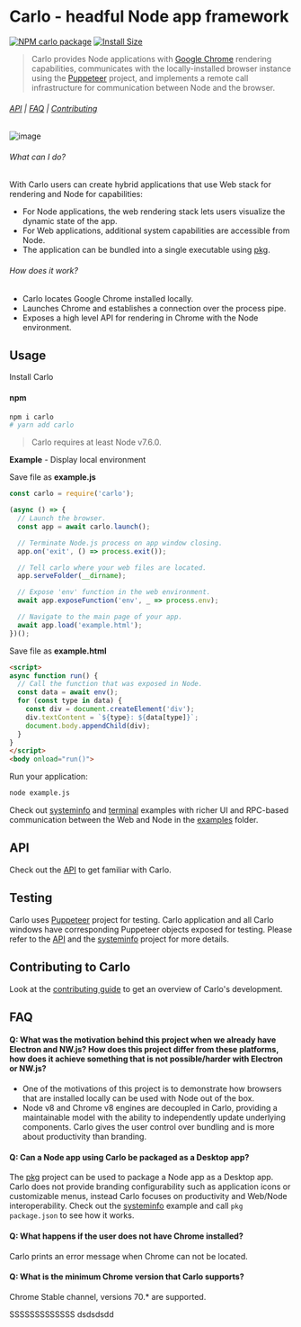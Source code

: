 # Carlo - headful Node app framework

<!-- [START badges] -->
[![NPM carlo package](https://img.shields.io/npm/v/carlo.svg)](https://npmjs.org/package/carlo)
[![Install Size](https://packagephobia.now.sh/badge?p=carlo)](https://packagephobia.now.sh/result?p=carlo)
<!-- [END badges] -->

> Carlo provides Node applications with [Google Chrome](https://www.google.com/chrome/) rendering capabilities, communicates with the locally-installed browser instance using the [Puppeteer](https://github.com/GoogleChrome/puppeteer/) project, and implements a remote call infrastructure for communication between Node and the browser.

###### [API](https://github.com/GoogleChromeLabs/carlo/blob/master/API.md) | [FAQ](#faq) | [Contributing](https://github.com/GoogleChromeLabs/carlo/blob/master/CONTRIBUTING.md)

![image](https://user-images.githubusercontent.com/883973/47826256-0531fc80-dd34-11e8-9c8d-c1b93a6ba631.png)

<!-- [START usecases] -->
###### What can I do?

With Carlo users can create hybrid applications that use Web stack for rendering and Node for capabilities:
- For Node applications, the web rendering stack lets users visualize the dynamic state of the app. 
- For Web applications, additional system capabilities are accessible from Node.
- The application can be bundled into a single executable using [pkg](https://github.com/zeit/pkg).

###### How does it work?

- Carlo locates Google Chrome installed locally.
- Launches Chrome and establishes a connection over the process pipe.
- Exposes a high level API for rendering in Chrome with the Node environment.

<!-- [END usecases] -->

<!-- [START getstarted] -->

## Usage

Install Carlo

#### npm
```bash
npm i carlo
# yarn add carlo
```

> Carlo requires at least Node v7.6.0.

**Example** - Display local environment

Save file as **example.js**

```js
const carlo = require('carlo');

(async () => {
  // Launch the browser.
  const app = await carlo.launch();

  // Terminate Node.js process on app window closing.
  app.on('exit', () => process.exit());

  // Tell carlo where your web files are located.
  app.serveFolder(__dirname);

  // Expose 'env' function in the web environment.
  await app.exposeFunction('env', _ => process.env);

  // Navigate to the main page of your app.
  await app.load('example.html');
})();
```

Save file as **example.html**

```html
<script>
async function run() {
  // Call the function that was exposed in Node.
  const data = await env();
  for (const type in data) {
    const div = document.createElement('div');
    div.textContent = `${type}: ${data[type]}`;
    document.body.appendChild(div);
  }
}
</script>
<body onload="run()">
```

Run your application:

```bash
node example.js
```

Check out [systeminfo](https://github.com/GoogleChromeLabs/carlo/tree/master/examples/systeminfo) and [terminal](https://github.com/GoogleChromeLabs/carlo/tree/master/examples/terminal) examples with richer UI and RPC-based communication between the Web and Node in the [examples](https://github.com/GoogleChromeLabs/carlo/tree/master/examples) folder.

<!-- [END getstarted] -->

## API

Check out the [API](https://github.com/GoogleChromeLabs/carlo/blob/master/API.md) to get familiar with Carlo.


## Testing

Carlo uses [Puppeteer](https://pptr.dev/) project for testing. Carlo application and all Carlo windows have
corresponding Puppeteer objects exposed for testing. Please refer to the [API](https://github.com/GoogleChromeLabs/carlo/blob/master/API.md) and the [systeminfo](https://github.com/GoogleChromeLabs/carlo/tree/master/examples/systeminfo) project for more details.

## Contributing to Carlo

Look at the [contributing guide](https://github.com/GoogleChromeLabs/carlo/blob/master/CONTRIBUTING.md) to get an overview of Carlo's development.

<!-- [START faq] -->

## FAQ

#### Q: What was the motivation behind this project when we already have Electron and NW.js? How does this project differ from these platforms, how does it achieve something that is not possible/harder with Electron or NW.js?

- One of the motivations of this project is to demonstrate how browsers that are installed locally can be used with Node out of the box.
- Node v8 and Chrome v8 engines are decoupled in Carlo, providing a maintainable model with the ability to independently update underlying components. Carlo gives the user control over bundling and is more about productivity than branding.

#### Q: Can a Node app using Carlo be packaged as a Desktop app?

The [pkg](https://github.com/zeit/pkg) project can be used to package a Node app as a Desktop app. Carlo does not provide branding configurability such as application icons or customizable menus, instead Carlo focuses on productivity and Web/Node interoperability. Check out the [systeminfo](https://github.com/GoogleChromeLabs/carlo/tree/master/examples/systeminfo) example and call `pkg package.json` to see how it works.

#### Q: What happens if the user does not have Chrome installed?

Carlo prints an error message when Chrome can not be located.

#### Q: What is the minimum Chrome version that Carlo supports?

Chrome Stable channel, versions 70.* are supported.

SSSSSSSSSSSSS
dsdsdsdd
<!-- [END faq] -->
